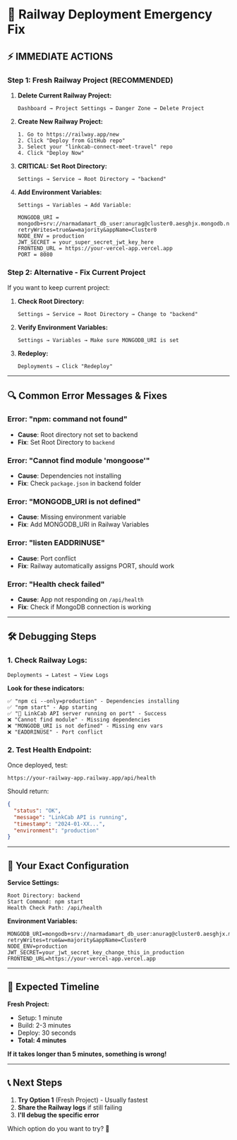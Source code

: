 # 🚨 Railway Deployment Emergency Fix

## ⚡ **IMMEDIATE ACTIONS**

### **Step 1: Fresh Railway Project (RECOMMENDED)**

1. **Delete Current Railway Project:**
   ```
   Dashboard → Project Settings → Danger Zone → Delete Project
   ```

2. **Create New Railway Project:**
   ```
   1. Go to https://railway.app/new
   2. Click "Deploy from GitHub repo"
   3. Select your "linkcab-connect-meet-travel" repo
   4. Click "Deploy Now"
   ```

3. **CRITICAL: Set Root Directory:**
   ```
   Settings → Service → Root Directory → "backend"
   ```

4. **Add Environment Variables:**
   ```
   Settings → Variables → Add Variable:
   
   MONGODB_URI = mongodb+srv://narmadamart_db_user:anurag@cluster0.aesghjx.mongodb.net/linkcab?retryWrites=true&w=majority&appName=Cluster0
   NODE_ENV = production
   JWT_SECRET = your_super_secret_jwt_key_here
   FRONTEND_URL = https://your-vercel-app.vercel.app
   PORT = 8080
   ```

### **Step 2: Alternative - Fix Current Project**

If you want to keep current project:

1. **Check Root Directory:**
   ```
   Settings → Service → Root Directory → Change to "backend"
   ```

2. **Verify Environment Variables:**
   ```
   Settings → Variables → Make sure MONGODB_URI is set
   ```

3. **Redeploy:**
   ```
   Deployments → Click "Redeploy"
   ```

---

## 🔍 **Common Error Messages & Fixes**

### **Error: "npm: command not found"**
- **Cause**: Root directory not set to backend
- **Fix**: Set Root Directory to `backend`

### **Error: "Cannot find module 'mongoose'"**
- **Cause**: Dependencies not installing
- **Fix**: Check `package.json` in backend folder

### **Error: "MONGODB_URI is not defined"**
- **Cause**: Missing environment variable
- **Fix**: Add MONGODB_URI in Railway Variables

### **Error: "listen EADDRINUSE"**
- **Cause**: Port conflict
- **Fix**: Railway automatically assigns PORT, should work

### **Error: "Health check failed"**
- **Cause**: App not responding on `/api/health`
- **Fix**: Check if MongoDB connection is working

---

## 🛠️ **Debugging Steps**

### **1. Check Railway Logs:**
```
Deployments → Latest → View Logs
```

**Look for these indicators:**
```
✅ "npm ci --only=production" - Dependencies installing
✅ "npm start" - App starting
✅ "🚀 LinkCab API server running on port" - Success
❌ "Cannot find module" - Missing dependencies
❌ "MONGODB_URI is not defined" - Missing env vars
❌ "EADDRINUSE" - Port conflict
```

### **2. Test Health Endpoint:**
Once deployed, test:
```
https://your-railway-app.railway.app/api/health
```

Should return:
```json
{
  "status": "OK",
  "message": "LinkCab API is running",
  "timestamp": "2024-01-XX...",
  "environment": "production"
}
```

---

## 🎯 **Your Exact Configuration**

**Service Settings:**
```
Root Directory: backend
Start Command: npm start
Health Check Path: /api/health
```

**Environment Variables:**
```
MONGODB_URI=mongodb+srv://narmadamart_db_user:anurag@cluster0.aesghjx.mongodb.net/linkcab?retryWrites=true&w=majority&appName=Cluster0
NODE_ENV=production
JWT_SECRET=your_jwt_secret_key_change_this_in_production
FRONTEND_URL=https://your-vercel-app.vercel.app
```

---

## 🚀 **Expected Timeline**

**Fresh Project:**
- Setup: 1 minute
- Build: 2-3 minutes  
- Deploy: 30 seconds
- **Total: 4 minutes**

**If it takes longer than 5 minutes, something is wrong!**

---

## 📞 **Next Steps**

1. **Try Option 1** (Fresh Project) - Usually fastest
2. **Share the Railway logs** if still failing
3. **I'll debug the specific error**

Which option do you want to try? 🚂
